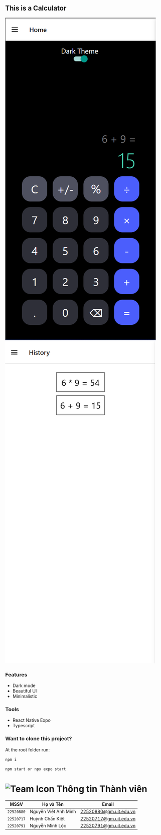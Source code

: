 ## This is a Calculator

<div>
  <img src="https://raw.githubusercontent.com/vamnguyen/calculator-app-cs526-uit/refs/heads/master/assets/Screenshot1.png" />
  <img src="https://raw.githubusercontent.com/vamnguyen/calculator-app-cs526-uit/refs/heads/master/assets/Screenshot2.png" />
</div>

### Features

- Dark mode
- Beautiful UI
- Minimalistic

### Tools

- React Native Expo
- Typescript

### Want to clone this project?

At the root folder run:

```
npm i
```

```
npm start or npx expo start
```

# <img src="https://img.icons8.com/fluency/48/000000/group.png" alt="Team Icon" width="25"/> Thông tin Thành viên

| MSSV       | Họ và Tên            | Email                  |
| ---------- | -------------------- | ---------------------- |
| `22520880` | Nguyễn Viết Anh Minh | 22520880@gm.uit.edu.vn |
| `22520717` | Huỳnh Chấn Kiệt      | 22520717@gm.uit.edu.vn |
| `22520791` | Nguyễn Minh Lộc      | 22520791@gm.uit.edu.vn |
